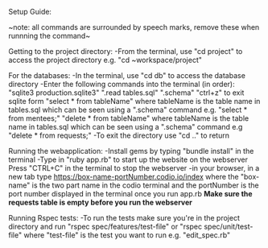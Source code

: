 Setup Guide:

~note: all commands are surrounded by speech marks, remove these when runnning the command~

Getting to the project directory:
-From the terminal, use "cd project" to access the project directory
  e.g. "cd ~workspace/project"


For the databases:
-In the terminal, use "cd db" to access the database directory
-Enter the following commands into the terminal (in order):
  "sqlite3 production.sqlite3"
  ".read tables.sql"
  ".schema"
  "ctrl+z" to exit sqlite form
  "select  * from tableName" where tableName is the table name in tables.sql which can be seen using a ".schema" command
        e.g. "select * from mentees;"
  "delete * from tableName" where tableName is the table name in tables.sql which can be seen using a ".schema" command
        e.g "delete * from requests;"
-To exit the directory use "cd .." to return

Running the webapplication:
-Install gems by typing "bundle install" in the terminal
-Type in "ruby app.rb" to start up the website on the webserver
 Press "CTRL+C" in the terminal to stop the webserver
-in your browser, in a new tab type https://box-name-portNumber.codio.io/index where the "box-name" is the two part name in the codio terminal
    and the portNumber is the port number displayed in the terminal once you run app.rb
**Make sure the requests table is empty before you run the webserver**

Running Rspec tests:
-To run the tests make sure you're in the project directory and run "rspec spec/features/test-file" or "rspec spec/unit/test-file" where "test-file" is the test you want to run e.g. "edit_spec.rb"